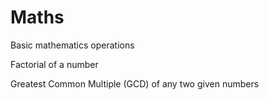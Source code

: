 # Maths
Basic mathematics operations

Factorial of a number


Greatest Common Multiple (GCD) of any two given numbers
